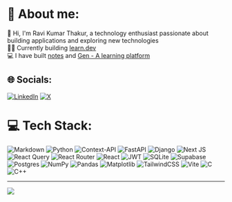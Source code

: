 # 💫 About me:
🚀 Hi, I'm Ravi Kumar Thakur, a technology enthusiast passionate about building applications and exploring new technologies <br>👨‍💻 Currently building [learn.dev](https://github.com/Thakur127/learn.dev)<br>💻 I have built [notes](https://make-notes-with-ai.vercel.app) and [Gen - A learning platform](https://gen-alearningplatform.vercel.app)<br>


## 🌐 Socials:
[![LinkedIn](https://img.shields.io/badge/LinkedIn-%230077B5.svg?logo=linkedin&logoColor=white)](https://linkedin.com/in/ravi-kr-thakur-aa1820216) [![X](https://img.shields.io/badge/X-black.svg?logo=X&logoColor=white)](https://x.com/_Thakur__) 

# 💻 Tech Stack:
![Markdown](https://img.shields.io/badge/markdown-%23000000.svg?style=flat&logo=markdown&logoColor=white) ![Python](https://img.shields.io/badge/python-3670A0?style=flat&logo=python&logoColor=ffdd54) ![Context-API](https://img.shields.io/badge/Context--Api-000000?style=flat&logo=react) ![FastAPI](https://img.shields.io/badge/FastAPI-005571?style=flat&logo=fastapi) ![Django](https://img.shields.io/badge/django-%23092E20.svg?style=flat&logo=django&logoColor=white) ![Next JS](https://img.shields.io/badge/Next-black?style=flat&logo=next.js&logoColor=white) ![React Query](https://img.shields.io/badge/-React%20Query-FF4154?style=flat&logo=react%20query&logoColor=white) ![React Router](https://img.shields.io/badge/React_Router-CA4245?style=flat&logo=react-router&logoColor=white) ![React](https://img.shields.io/badge/react-%2320232a.svg?style=flat&logo=react&logoColor=%2361DAFB) ![JWT](https://img.shields.io/badge/JWT-black?style=flat&logo=JSON%20web%20tokens) ![SQLite](https://img.shields.io/badge/sqlite-%2307405e.svg?style=flat&logo=sqlite&logoColor=white) ![Supabase](https://img.shields.io/badge/Supabase-3ECF8E?style=flat&logo=supabase&logoColor=white) ![Postgres](https://img.shields.io/badge/postgres-%23316192.svg?style=flat&logo=postgresql&logoColor=white) ![NumPy](https://img.shields.io/badge/numpy-%23013243.svg?style=flat&logo=numpy&logoColor=white) ![Pandas](https://img.shields.io/badge/pandas-%23150458.svg?style=flat&logo=pandas&logoColor=white) ![Matplotlib](https://img.shields.io/badge/Matplotlib-%23ffffff.svg?style=flat&logo=Matplotlib&logoColor=black) ![TailwindCSS](https://img.shields.io/badge/tailwindcss-%2338B2AC.svg?style=flat&logo=tailwind-css&logoColor=white) ![Vite](https://img.shields.io/badge/vite-%23646CFF.svg?style=flat&logo=vite&logoColor=white) ![C](https://img.shields.io/badge/c-%2300599C.svg?style=flat&logo=c&logoColor=white) ![C++](https://img.shields.io/badge/c++-%2300599C.svg?style=flat&logo=c%2B%2B&logoColor=white) 

<!--
# 📊 GitHub Stats:
![](https://github-readme-stats.vercel.app/api?username=Thakur127&theme=dark&hide_border=true&include_all_commits=false&count_private=false)<br/>
![](https://github-readme-streak-stats.herokuapp.com/?user=Thakur127&theme=dark&hide_border=true)<br/>
![](https://github-readme-stats.vercel.app/api/top-langs/?username=Thakur127&theme=dark&hide_border=true&include_all_commits=false&count_private=false&layout=compact)
-->

<!--
### 🔝 Top Contributed Repo
![](https://github-contributor-stats.vercel.app/api?username=Thakur127&limit=5&theme=radical&combine_all_yearly_contributions=true)
-->

---
[![](https://visitcount.itsvg.in/api?id=Thakur127&icon=1&color=1)](https://visitcount.itsvg.in)

<!-- Proudly created with GPRM ( https://gprm.itsvg.in ) -->
